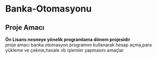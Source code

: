 # Banka-Otomasyonu
## Proje Amacı
**Ön Lisans nesneye yönelik programlama dönem projesidir**
</br>proje amacı banka otomasyon programını kullanarak hesap açma,para yükleme ve çekme,havale vb işlemler yapmasını amaçlar
